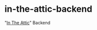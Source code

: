 # in-the-attic-backend
"[In The Attic](https://github.com/consoleloghorizon/in-the-attic-backend/)" Backend
